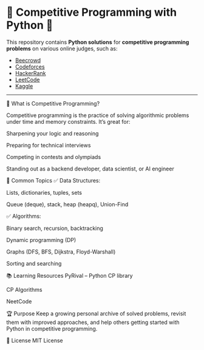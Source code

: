 # 🧠 Competitive Programming with Python 🐍

This repository contains **Python solutions** for **competitive programming problems** on various online judges, such as:

- [Beecrowd](https://www.beecrowd.com.br/)
- [Codeforces](https://codeforces.com/)
- [HackerRank](https://www.hackerrank.com/)
- [LeetCode](https://leetcode.com/)
- [Kaggle](https://www.kaggle.com)


---


📌 What is Competitive Programming?

Competitive programming is the practice of solving algorithmic problems under time and memory constraints. It’s great for:

Sharpening your logic and reasoning

Preparing for technical interviews

Competing in contests and olympiads

Standing out as a backend developer, data scientist, or AI engineer


🧠 Common Topics
✅ Data Structures:

Lists, dictionaries, tuples, sets

Queue (deque), stack, heap (heapq), Union-Find

✅ Algorithms:

Binary search, recursion, backtracking

Dynamic programming (DP)

Graphs (DFS, BFS, Dijkstra, Floyd-Warshall)

Sorting and searching

📚 Learning Resources
PyRival – Python CP library

CP Algorithms

NeetCode



🏆 Purpose
Keep a growing personal archive of solved problems, revisit them with improved approaches, and help others getting started with Python in competitive programming.


📄 License
MIT License
